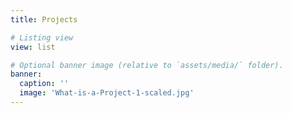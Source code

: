 ```yaml
---
title: Projects

# Listing view
view: list

# Optional banner image (relative to `assets/media/` folder).
banner:
  caption: ''
  image: 'What-is-a-Project-1-scaled.jpg'
---
```


